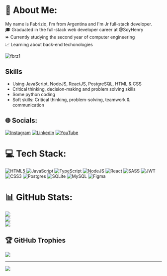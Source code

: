 # 💫 About Me:
My name is Fabrizio, I'm from Argentina and I'm Jr full-stack developer.<br>🎓 Graduated in the full-stack web developer career at @SoyHenry<br>⏩ Currently studying the second year of computer engineering<br>📈 Learning about back-end techonologies

<p align="left"> <img src="https://komarev.com/ghpvc/?username=fbrz1&label=Profile%20views&color=0e75b6&style=flat" alt="fbrz1" /> </p>

## Skills

- Using JavaScript, NodeJS, ReactJS, PostgreSQL, HTML & CSS
- Critical thinking, decision-making and problem solving skills
- Some python coding
- Soft skills: Critical thinking, problem-solving, teamwork & communication


## 🌐 Socials:
[![Instagram](https://img.shields.io/badge/Instagram-%23E4405F.svg?logo=Instagram&logoColor=white)](https://instagram.com/fabri__a) [![LinkedIn](https://img.shields.io/badge/LinkedIn-%230077B5.svg?logo=linkedin&logoColor=white)](https://linkedin.com/in/https://www.linkedin.com/in/fabrizio-alderete/) [![YouTube](https://img.shields.io/badge/YouTube-%23FF0000.svg?logo=YouTube&logoColor=white)](https://youtube.com/c/https://www.youtube.com/channel/UC7A4dt-6JglxDoViVbkD3Ig) 

# 💻 Tech Stack:
![HTML5](https://img.shields.io/badge/html5-%23E34F26.svg?style=for-the-badge&logo=html5&logoColor=white) ![JavaScript](https://img.shields.io/badge/javascript-%23323330.svg?style=for-the-badge&logo=javascript&logoColor=%23F7DF1E) ![TypeScript](https://img.shields.io/badge/typescript-%23007ACC.svg?style=for-the-badge&logo=typescript&logoColor=white) ![NodeJS](https://img.shields.io/badge/node.js-6DA55F?style=for-the-badge&logo=node.js&logoColor=white) ![React](https://img.shields.io/badge/react-%2320232a.svg?style=for-the-badge&logo=react&logoColor=%2361DAFB) ![SASS](https://img.shields.io/badge/SASS-hotpink.svg?style=for-the-badge&logo=SASS&logoColor=white) ![JWT](https://img.shields.io/badge/JWT-black?style=for-the-badge&logo=JSON%20web%20tokens) ![CSS3](https://img.shields.io/badge/css3-%231572B6.svg?style=for-the-badge&logo=css3&logoColor=white) ![Postgres](https://img.shields.io/badge/postgres-%23316192.svg?style=for-the-badge&logo=postgresql&logoColor=white) ![SQLite](https://img.shields.io/badge/sqlite-%2307405e.svg?style=for-the-badge&logo=sqlite&logoColor=white) ![MySQL](https://img.shields.io/badge/mysql-%2300f.svg?style=for-the-badge&logo=mysql&logoColor=white) 	![Figma](https://img.shields.io/badge/figma-%23F24E1E.svg?style=for-the-badge&logo=figma&logoColor=white)
# 📊 GitHub Stats:
![](https://github-readme-stats.vercel.app/api?username=fbrz1&theme=dark&hide_border=false&include_all_commits=true&count_private=false)<br/>
![](https://github-readme-streak-stats.herokuapp.com/?user=fbrz1&theme=dark&hide_border=false)<br/>
![](https://github-readme-stats.vercel.app/api/top-langs/?username=fbrz1&theme=dark&hide_border=false&include_all_commits=true&count_private=false&layout=compact)

## 🏆 GitHub Trophies
![](https://github-profile-trophy.vercel.app/?username=fbrz1&theme=radical&no-frame=false&no-bg=true&margin-w=4)


---
[![](https://visitcount.itsvg.in/api?id=fbrz1&icon=4&color=6)](https://visitcount.itsvg.in)

<!-- Proudly created with GPRM ( https://gprm.itsvg.in ) -->
